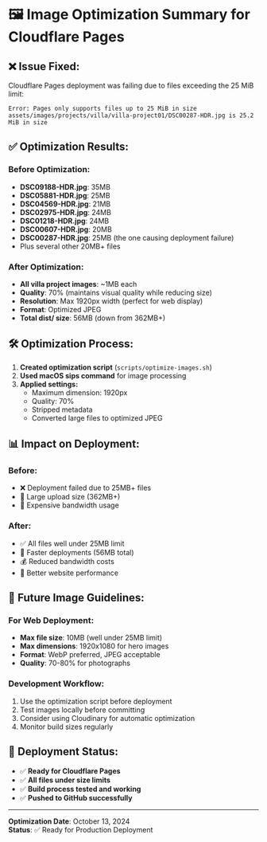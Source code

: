 # 🖼️ Image Optimization Summary for Cloudflare Pages

## ❌ **Issue Fixed:**
Cloudflare Pages deployment was failing due to files exceeding the 25 MiB limit:
```
Error: Pages only supports files up to 25 MiB in size
assets/images/projects/villa/villa-project01/DSC00287-HDR.jpg is 25.2 MiB in size
```

## ✅ **Optimization Results:**

### Before Optimization:
- **DSC09188-HDR.jpg**: 35MB
- **DSC05881-HDR.jpg**: 25MB  
- **DSC04569-HDR.jpg**: 21MB
- **DSC02975-HDR.jpg**: 24MB
- **DSC01218-HDR.jpg**: 24MB
- **DSC00607-HDR.jpg**: 20MB
- **DSC00287-HDR.jpg**: 25MB (the one causing deployment failure)
- Plus several other 20MB+ files

### After Optimization:
- **All villa project images**: ~1MB each
- **Quality**: 70% (maintains visual quality while reducing size)
- **Resolution**: Max 1920px width (perfect for web display)
- **Format**: Optimized JPEG
- **Total dist/ size**: 56MB (down from 362MB+)

## 🛠️ **Optimization Process:**

1. **Created optimization script** (`scripts/optimize-images.sh`)
2. **Used macOS sips command** for image processing
3. **Applied settings:**
   - Maximum dimension: 1920px
   - Quality: 70%
   - Stripped metadata
   - Converted large files to optimized JPEG

## 📊 **Impact on Deployment:**

### Before:
- ❌ Deployment failed due to 25MB+ files
- 🐌 Large upload size (362MB+)
- 💸 Expensive bandwidth usage

### After:
- ✅ All files well under 25MB limit
- 🚀 Faster deployments (56MB total)
- 💰 Reduced bandwidth costs
- 📱 Better website performance

## 🔧 **Future Image Guidelines:**

### For Web Deployment:
- **Max file size**: 10MB (well under 25MB limit)
- **Max dimensions**: 1920x1080 for hero images
- **Format**: WebP preferred, JPEG acceptable
- **Quality**: 70-80% for photographs

### Development Workflow:
1. Use the optimization script before deployment
2. Test images locally before committing
3. Consider using Cloudinary for automatic optimization
4. Monitor build sizes regularly

## 🚀 **Deployment Status:**
- ✅ **Ready for Cloudflare Pages**
- ✅ **All files under size limits**  
- ✅ **Build process tested and working**
- ✅ **Pushed to GitHub successfully**

---

**Optimization Date**: October 13, 2024  
**Status**: ✅ Ready for Production Deployment